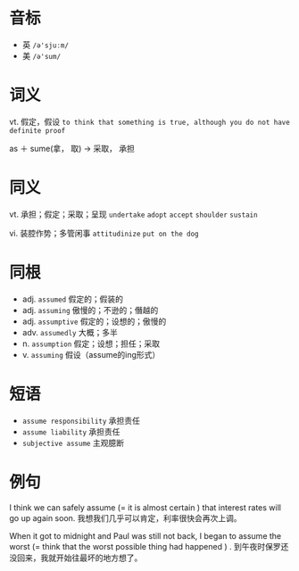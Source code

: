 # 音标

- 英 `/ə'sjuːm/`
- 美 `/ə'sum/`

# 词义

vt. 假定，假设
`to think that something is true, although you do not have definite proof`



as ＋ sume(拿， 取) → 采取， 承担

# 同义

vt. 承担；假定；采取；呈现
`undertake` `adopt` `accept` `shoulder` `sustain`

vi. 装腔作势；多管闲事
`attitudinize` `put on the dog`

# 同根

- adj. `assumed` 假定的；假装的
- adj. `assuming` 傲慢的；不逊的；僭越的
- adj. `assumptive` 假定的；设想的；傲慢的
- adv. `assumedly` 大概；多半
- n. `assumption` 假定；设想；担任；采取
- v. `assuming` 假设（assume的ing形式）

# 短语

- `assume responsibility` 承担责任
- `assume liability` 承担责任
- `subjective assume` 主观臆断

# 例句

I think we can safely assume (=  it is almost certain  ) that interest rates will go up again soon.
我想我们几乎可以肯定，利率很快会再次上调。

When it got to midnight and Paul was still not back, I began to assume the worst (=  think that the worst possible thing had happened  ) .
到午夜时保罗还没回来，我就开始往最坏的地方想了。


